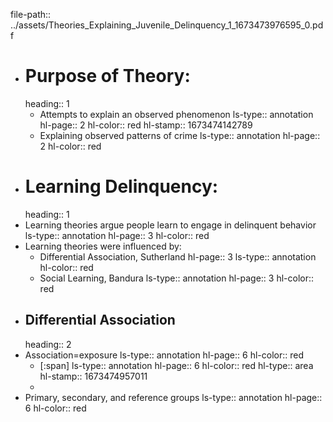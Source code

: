 file-path:: ../assets/Theories_Explaining_Juvenile_Delinquency_1_1673473976595_0.pdf

- # Purpose of Theory:
  heading:: 1
	- Attempts to explain an observed phenomenon
	  ls-type:: annotation
	  hl-page:: 2
	  hl-color:: red
	  hl-stamp:: 1673474142789
	- Explaining observed patterns of crime
	  ls-type:: annotation
	  hl-page:: 2
	  hl-color:: red
- # Learning Delinquency:
  heading:: 1
- Learning theories argue people learn to engage in delinquent behavior
  ls-type:: annotation
  hl-page:: 3
  hl-color:: red
- Learning theories were influenced by:
	- Differential Association, Sutherland
	  hl-page:: 3
	  ls-type:: annotation
	  hl-color:: red
	- Social Learning, Bandura
	  ls-type:: annotation
	  hl-page:: 3
	  hl-color:: red
- ## Differential Association
  heading:: 2
- Association=exposure
  ls-type:: annotation
  hl-page:: 6
  hl-color:: red
	- [:span]
	  ls-type:: annotation
	  hl-page:: 6
	  hl-color:: red
	  hl-type:: area
	  hl-stamp:: 1673474957011
	-
- Primary, secondary, and reference groups
  ls-type:: annotation
  hl-page:: 6
  hl-color:: red
